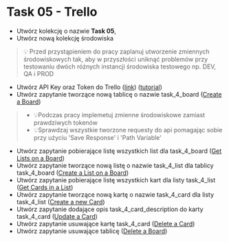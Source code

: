 # Task 05 - Trello

* Utwórz kolekcję o nazwie **Task 05**,
* Utwórz nową kolekcję środowiska

> 💡 Przed przystąpieniem do pracy zaplanuj utworzenie zmiennych środowiskowych tak, aby w przyszłości uniknąć problemów
> przy testowaniu dwóch różnych instancji środowiska testowego np. DEV, QA i PROD

* Utwórz API Key oraz Token do
  Trello ([link](https://trello.com/power-ups/admin)) ([tutorial](../trello/generate-key-token.md))
* Utwórz zapytanie tworzące nową tablicę o nazwie
  task_4_board ([Create a Board](https://developer.atlassian.com/cloud/trello/rest/api-group-boards/#api-boards-post))

> * 💡Podczas pracy implemetuj zmienne środowiskowe zamiast prawdziwych tokenów
> * 💡Sprawdzaj wszystkie tworzone requesty do api pomagając sobie przy użyciu 'Save Response' i 'Path Variable' 

* Utwórz zapytanie pobierające listę wszystkich list dla
  task_4_board ([Get Lists on a Board](https://developer.atlassian.com/cloud/trello/rest/api-group-boards/#api-boards-id-lists-get))
* Utwórz zapytanie tworzące nową listę o nazwie task_4_list dla tablicy
  task_4_board ([Create a List on a Board](https://developer.atlassian.com/cloud/trello/rest/api-group-boards/#api-boards-id-lists-post))
* Utwórz zapytanie pobierające listę wszystkich kart dla listy
  task_4_list ([Get Cards in a List](https://developer.atlassian.com/cloud/trello/rest/api-group-lists/#api-lists-id-cards-get))
* Utwórz zapytanie tworzące nową kartę o nazwie task_4_card dla listy
  task_4_list ([Create a new Card](https://developer.atlassian.com/cloud/trello/rest/api-group-cards/#api-cards-post))
* Utwórz zapytanie dodające opis task_4_card_description do karty
  task_4_card ([Update a Card](https://developer.atlassian.com/cloud/trello/rest/api-group-cards/#api-cards-id-put))
* Utwórz zapytanie usuwające kartę
  task_4_card ([Delete a Card](https://developer.atlassian.com/cloud/trello/rest/api-group-cards/#api-cards-id-delete))
* Utwórz zapytanie usuwające
  tablicę ([Delete a Board](https://developer.atlassian.com/cloud/trello/rest/api-group-boards/#api-boards-id-delete))
